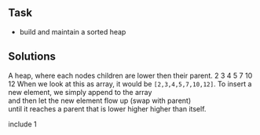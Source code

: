 Task
----
 - build and maintain a sorted heap

Solutions
---------
A heap, where each nodes children are lower then their parent.
         2
       3    4
      5 7 10 12
When we look at this as array, it would be `[2,3,4,5,7,10,12]`.
To insert a new element, we simply append to the array  
and then let the new element flow up (swap with parent)  
until it reaches a parent that is lower higher higher than itself.

include 1
